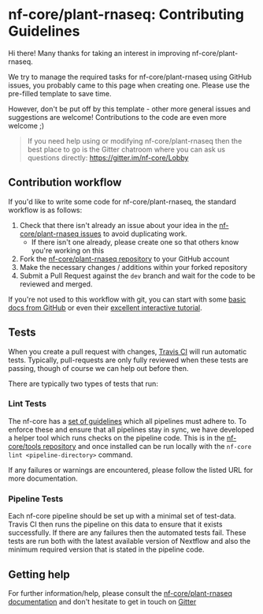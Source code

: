 # nf-core/plant-rnaseq: Contributing Guidelines

Hi there! Many thanks for taking an interest in improving nf-core/plant-rnaseq.

We try to manage the required tasks for nf-core/plant-rnaseq using GitHub issues, you probably came to this page when creating one. Please use the pre-filled template to save time.

However, don't be put off by this template - other more general issues and suggestions are welcome! Contributions to the code are even more welcome ;)

> If you need help using or modifying nf-core/plant-rnaseq then the best place to go is the Gitter chatroom where you can ask us questions directly: https://gitter.im/nf-core/Lobby

## Contribution workflow
If you'd like to write some code for nf-core/plant-rnaseq, the standard workflow
is as follows:

1. Check that there isn't already an issue about your idea in the
   [nf-core/plant-rnaseq issues](https://github.com/nf-core/plant-rnaseq/issues) to avoid
   duplicating work.
    * If there isn't one already, please create one so that others know you're working on this
2. Fork the [nf-core/plant-rnaseq repository](https://github.com/nf-core/plant-rnaseq) to your GitHub account
3. Make the necessary changes / additions within your forked repository
4. Submit a Pull Request against the `dev` branch and wait for the code to be reviewed and merged.

If you're not used to this workflow with git, you can start with some [basic docs from GitHub](https://help.github.com/articles/fork-a-repo/) or even their [excellent interactive tutorial](https://try.github.io/).


## Tests
When you create a pull request with changes, [Travis CI](https://travis-ci.org/) will run automatic tests.
Typically, pull-requests are only fully reviewed when these tests are passing, though of course we can help out before then.

There are typically two types of tests that run:

### Lint Tests
The nf-core has a [set of guidelines](http://nf-co.re/developer_docs) which all pipelines must adhere to.
To enforce these and ensure that all pipelines stay in sync, we have developed a helper tool which runs checks on the pipeline code. This is in the [nf-core/tools repository](https://github.com/nf-core/tools) and once installed can be run locally with the `nf-core lint <pipeline-directory>` command.

If any failures or warnings are encountered, please follow the listed URL for more documentation.

### Pipeline Tests
Each nf-core pipeline should be set up with a minimal set of test-data.
Travis CI then runs the pipeline on this data to ensure that it exists successfully.
If there are any failures then the automated tests fail.
These tests are run both with the latest available version of Nextflow and also the minimum required version that is stated in the pipeline code.

## Getting help
For further information/help, please consult the [nf-core/plant-rnaseq documentation](https://github.com/nf-core/plant-rnaseq#documentation) and don't hesitate to get in touch on [Gitter](https://gitter.im/nf-core/Lobby)
